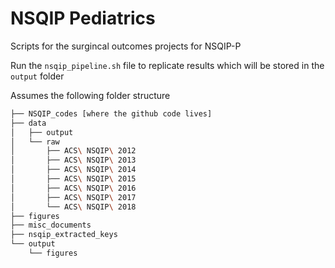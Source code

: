 # NSQIP Pediatrics

Scripts for the surgincal outcomes projects for NSQIP-P

Run the `nsqip_pipeline.sh` file to replicate results which will be stored in the `output` folder

Assumes the following folder structure

```bash
├── NSQIP_codes [where the github code lives]
├── data
│   ├── output
│   └── raw
│       ├── ACS\ NSQIP\ 2012
│       ├── ACS\ NSQIP\ 2013
│       ├── ACS\ NSQIP\ 2014
│       ├── ACS\ NSQIP\ 2015
│       ├── ACS\ NSQIP\ 2016
│       ├── ACS\ NSQIP\ 2017
│       └── ACS\ NSQIP\ 2018
├── figures
├── misc_documents
├── nsqip_extracted_keys
└── output
    └── figures
```


